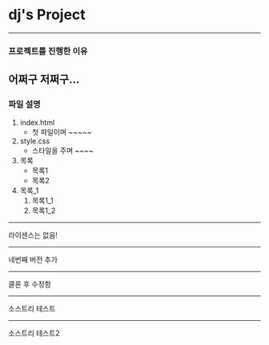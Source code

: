 # dj's Project
-----------
### 프로젝트를 진행한 이유
어쩌구 저쩌구...
------------------
### 파일 설명
1. index.html
    - 첫 파일이며 ~~~~~
2. style.css
    - 스타일을 주며 ~~~~
1. 목록
    - 목록1
    - 목록2
2. 목록_1
    1. 목록1_1
    2. 목록1_2

----------

라이센스는 없음!

--------------
네번째 버전 추가

-------------

클론 후 수정함

-----------

소스트리 테스트

-----------

소스트리 테스트2